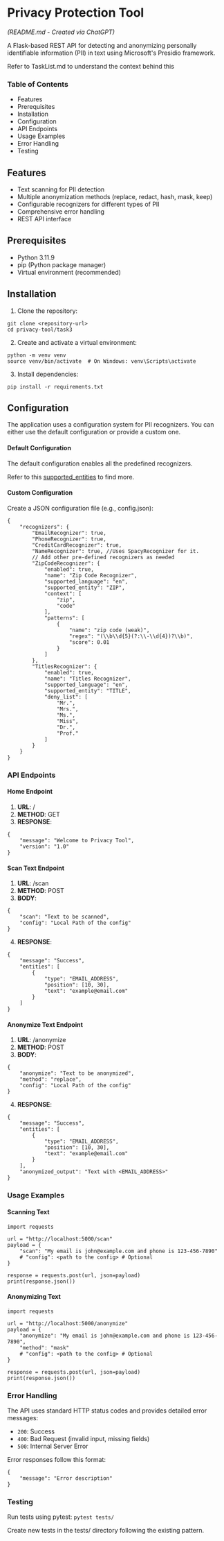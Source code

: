 # Privacy Protection Tool
_(README.md - Created via ChatGPT)_

A Flask-based REST API for detecting and anonymizing personally identifiable information (PII) in text using Microsoft's Presidio framework.

Refer to TaskList.md to understand the context behind this

### Table of Contents

- Features
- Prerequisites
- Installation
- Configuration
- API Endpoints
- Usage Examples
- Error Handling
- Testing

## Features

- Text scanning for PII detection
- Multiple anonymization methods (replace, redact, hash, mask, keep)
- Configurable recognizers for different types of PII
- Comprehensive error handling
- REST API interface

## Prerequisites

- Python 3.11.9
- pip (Python package manager)
- Virtual environment (recommended)

## Installation
1. Clone the repository:

```
git clone <repository-url>
cd privacy-tool/task3
```
2. Create and activate a virtual environment:

```
python -m venv venv
source venv/bin/activate  # On Windows: venv\Scripts\activate
```
3. Install dependencies:

```pip install -r requirements.txt```

## Configuration
The application uses a configuration system for PII recognizers. You can either use the default configuration or provide a custom one.

#### Default Configuration
The default configuration enables all the predefined recognizers.

Refer to this [supported_entities](https://microsoft.github.io/presidio/supported_entities/) to find more.

#### Custom Configuration

Create a JSON configuration file (e.g., config.json):
```
{
    "recognizers": {
        "EmailRecognizer": true,
        "PhoneRecognizer": true,
        "CreditCardRecognizer": true,
        "NameRecognizer": true, //Uses SpacyRecognizer for it.
        // Add other pre-defined recognizers as needed
        "ZipCodeRecognizer": {
            "enabled": true,
            "name": "Zip Code Recognizer",
            "supported_language": "en",
            "supported_entity": "ZIP",
            "context": [
                "zip",
                "code"
            ],
            "patterns": [
                {
                    "name": "zip code (weak)",
                    "regex": "(\\b\\d{5}(?:\\-\\d{4})?\\b)",
                    "score": 0.01
                }
            ]
        },
        "TitlesRecognizer": {
            "enabled": true,
            "name": "Titles Recognizer",
            "supported_language": "en",
            "supported_entity": "TITLE",
            "deny_list": [
                "Mr.",
                "Mrs.",
                "Ms.",
                "Miss",
                "Dr.",
                "Prof."
            ]
        }
    }
}
```

### API Endpoints

#### Home Endpoint
1. **URL**: /
2. **METHOD**: GET
3. **RESPONSE**: 
```
{
    "message": "Welcome to Privacy Tool",
    "version": "1.0"
}
```

#### Scan Text Endpoint
1. **URL**: /scan
2. **METHOD**: POST
3. **BODY**: 
```
{
    "scan": "Text to be scanned",
    "config": "Local Path of the config"
}
```
4. **RESPONSE**: 
```
{
    "message": "Success",
    "entities": [
        {
            "type": "EMAIL_ADDRESS",
            "position": [10, 30],
            "text": "example@email.com"
        }
    ]
}
```

#### Anonymize Text Endpoint
1. **URL**: /anonymize
2. **METHOD**: POST
3. **BODY**: 
```
{
    "anonymize": "Text to be anonymized",
    "method": "replace",
    "config": "Local Path of the config"
}
```
4. **RESPONSE**: 
```
{
    "message": "Success",
    "entities": [
        {
            "type": "EMAIL_ADDRESS",
            "position": [10, 30],
            "text": "example@email.com"
        }
    ],
    "anonymized_output": "Text with <EMAIL_ADDRESS>"
}
```

### Usage Examples

#### Scanning Text
```
import requests

url = "http://localhost:5000/scan"
payload = {
    "scan": "My email is john@example.com and phone is 123-456-7890"
    # "config": <path to the config> # Optional
}

response = requests.post(url, json=payload)
print(response.json())
```

#### Anonymizing Text
```
import requests

url = "http://localhost:5000/anonymize"
payload = {
    "anonymize": "My email is john@example.com and phone is 123-456-7890",
    "method": "mask"
    # "config": <path to the config> # Optional
}

response = requests.post(url, json=payload)
print(response.json())
```

### Error Handling
The API uses standard HTTP status codes and provides detailed error messages:
- `200`: Success
- `400`: Bad Request (invalid input, missing fields)
- `500`: Internal Server Error

Error responses follow this format:
```
{
    "message": "Error description"
}
```

### Testing
Run tests using pytest:
`pytest tests/`

Create new tests in the tests/ directory following the existing pattern.